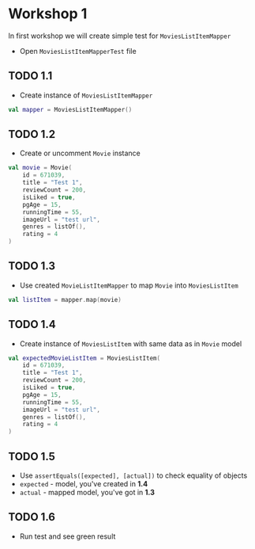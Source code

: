 # Workshop 1

In first workshop we will create simple test for `MoviesListItemMapper`

- Open `MoviesListItemMapperTest` file

## TODO 1.1

- Create instance of `MoviesListItemMapper`

 ```kotlin 
 val mapper = MoviesListItemMapper()
 ```

## TODO 1.2

- Create or uncomment `Movie` instance

```kotlin
val movie = Movie(
    id = 671039,
    title = "Test 1",
    reviewCount = 200,
    isLiked = true,
    pgAge = 15,
    runningTime = 55,
    imageUrl = "test url",
    genres = listOf(),
    rating = 4
)
```

## TODO 1.3

- Use created `MovieListItemMapper` to map `Movie` into `MoviesListItem`

```kotlin
val listItem = mapper.map(movie)
```

## TODO 1.4

- Create instance of `MoviesListItem` with same data as in `Movie` model

```kotlin
val expectedMovieListItem = MoviesListItem(
    id = 671039,
    title = "Test 1",
    reviewCount = 200,
    isLiked = true,
    pgAge = 15,
    runningTime = 55,
    imageUrl = "test url",
    genres = listOf(),
    rating = 4
)
```

## TODO 1.5

- Use `assertEquals([expected], [actual])` to check equality of objects
- `expected` - model, you've created in **1.4**
- `actual` - mapped model, you've got in **1.3**

## TODO 1.6

- Run test and see green result